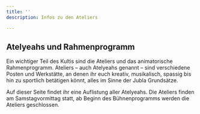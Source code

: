 ```yaml
---
title: ''
description: Infos zu den Ateliers

---
```

## Atelyeahs und Rahmenprogramm

Ein wichtiger Teil des Kultis sind die Ateliers und das animatorische Rahmenprogramm. Ateliers – auch Atelyeahs genannt – sind verschiedene Posten und Werkstätte, an denen ihr euch kreativ, musikalisch, spassig bis hin zu sportlich betätigen könnt, alles im Sinne der Jubla Grundsätze.

Auf dieser Seite findet ihr eine Auflistung aller Atelyeahs. Die Ateliers finden am Samstagvormittag statt, ab Beginn des Bühnenprogramms werden die Ateliers geschlossen.